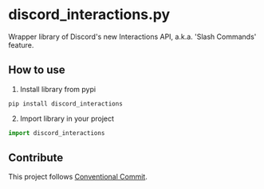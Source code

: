 # discord_interactions.py
Wrapper library of Discord's new Interactions API, a.k.a. 'Slash Commands' feature.

## How to use
1. Install library from pypi
```shell
pip install discord_interactions
```
2. Import library in your project
```python
import discord_interactions
```

## Contribute
This project follows [Conventional Commit](https://www.conventionalcommits.org/en/v1.0.0/).
